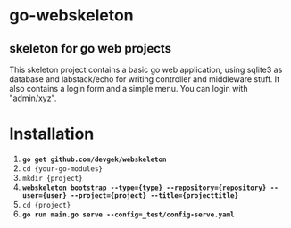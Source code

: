 # go-webskeleton
skeleton for go web projects
---
This skeleton project contains a basic go web application, using sqlite3 as database and labstack/echo for
writing controller and middleware stuff.
It also contains a login form and a simple menu. You can login with "admin/xyz".
# Installation
1. **`go get github.com/devgek/webskeleton`**
2. `cd {your-go-modules}`
3. `mkdir {project}`
4. **`webskeleton bootstrap --type={type} --repository={repository} --user={user} --project={project} --title={projecttitle}`**
5. `cd {project}`
6. **`go run main.go serve --config=_test/config-serve.yaml`**
